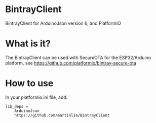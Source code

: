 # BintrayClient
BintrayClient for ArduinoJson version 6, and PlatformIO

# What is it?
The BintrayClient can be used with SecureOTA for the ESP32/Arduino platform, see https://github.com/platformio/bintray-secure-ota

# How to use
In your platformio.ini file, add:

```
lib_deps = 
    ArduinoJson
    https://github.com/martinlie/BintrayClient
```
